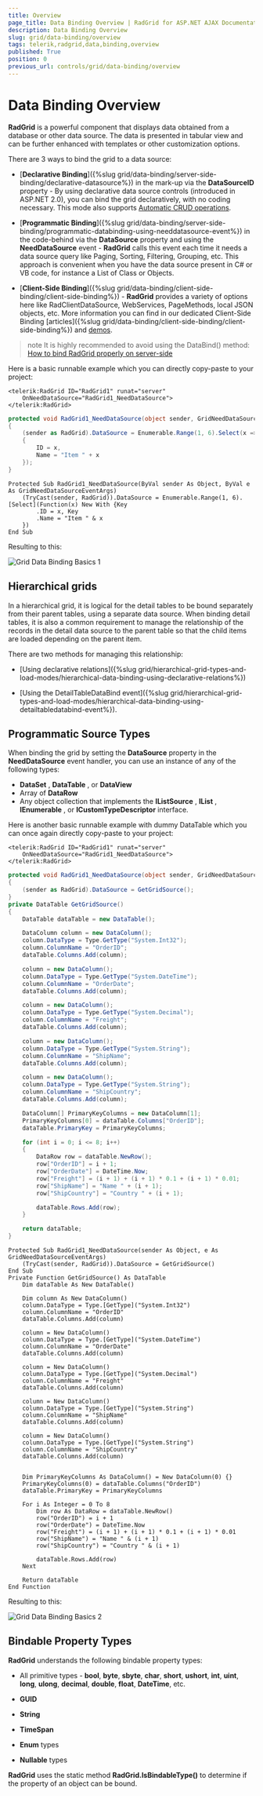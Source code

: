 ```yaml
---
title: Overview
page_title: Data Binding Overview | RadGrid for ASP.NET AJAX Documentation
description: Data Binding Overview
slug: grid/data-binding/overview
tags: telerik,radgrid,data,binding,overview
published: True
position: 0
previous_url: controls/grid/data-binding/overview
---
```


# Data Binding Overview

**RadGrid** is a powerful component that displays data obtained from a database or other data source. The data is presented in tabular view and can be further enhanced with templates or other customization options.

There are 3 ways to bind the grid to a data source:

* [**Declarative Binding**]({%slug grid/data-binding/server-side-binding/declarative-datasource%}) in the mark-up via the **DataSourceID** property - By using declarative data source controls (introduced in ASP.NET 2.0), you can bind the grid declaratively, with no coding necessary. This mode also supports [Automatic CRUD operations](https://demos.telerik.com/aspnet-ajax/grid/examples/data-editing/automatic-crud-operations/defaultcs.aspx).

* [**Programmatic Binding**]({%slug grid/data-binding/server-side-binding/programmatic-databinding-using-needdatasource-event%}) in the code-behind via the **DataSource** property and using the **NeedDataSource** event - **RadGrid** calls this event each time it needs a data source query like Paging, Sorting, Filtering, Grouping, etc. This approach is convenient when you have the data source present in C# or VB code, for instance a List of Class or Objects.

* [**Client-Side Binding**]({%slug grid/data-binding/client-side-binding/client-side-binding%}) - **RadGrid** provides a variety of options here like RadClientDataSource, WebServices, PageMethods, local JSON objects, etc. More information you can find in our dedicated Client-Side Binding [articles]({%slug grid/data-binding/client-side-binding/client-side-binding%}) and [demos](https://demos.telerik.com/aspnet-ajax/grid/examples/data-binding/client-side/client-data-source-binding/defaultcs.aspx).

>note It is highly recommended to avoid using the DataBind() method:  
[How to bind RadGrid properly on server-side](https://www.telerik.com/support/kb/aspnet-ajax/grid/details/how-to-bind-radgrid-properly-on-server-side)
>

Here is a basic runnable example which you can directly copy-paste to your project:

````ASP.NET
<telerik:RadGrid ID="RadGrid1" runat="server"
    OnNeedDataSource="RadGrid1_NeedDataSource">
</telerik:RadGrid>
````

```C#
protected void RadGrid1_NeedDataSource(object sender, GridNeedDataSourceEventArgs e)
{
    (sender as RadGrid).DataSource = Enumerable.Range(1, 6).Select(x => new
    {
        ID = x,
        Name = "Item " + x
    });
}
````
````VB.NET
Protected Sub RadGrid1_NeedDataSource(ByVal sender As Object, ByVal e As GridNeedDataSourceEventArgs)
    (TryCast(sender, RadGrid)).DataSource = Enumerable.Range(1, 6).[Select](Function(x) New With {Key
        .ID = x, Key
        .Name = "Item " & x
    })
End Sub
````


Resulting to this:

![Grid Data Binding Basics 1](images/grid-data-binding-basics-1.png)

## Hierarchical grids

In a hierarchical grid, it is logical for the detail tables to be bound separately from their parent tables, using a separate data source. When binding detail tables, it is also a common requirement to manage the relationship of the records in the detail data source to the parent table so that the child items are loaded depending on the parent item. 

There are two methods for managing this relationship:

* [Using declarative relations]({%slug grid/hierarchical-grid-types-and-load-modes/hierarchical-data-binding-using-declarative-relations%})

* [Using the DetailTableDataBind event]({%slug grid/hierarchical-grid-types-and-load-modes/hierarchical-data-binding-using-detailtabledatabind-event%}).

## Programmatic Source Types

When binding the grid by setting the **DataSource** property in the **NeedDataSource** event handler, you can use an instance of any of the following types:

*  **DataSet** , **DataTable** , or **DataView** 
* Array of **DataRow** 
* Any object collection that implements the **IListSource** , **IList** , **IEnumerable** , or **ICustomTypeDescriptor** interface.

Here is another basic runnable example with dummy DataTable which you can once again directly copy-paste to your project:

````ASP.NET
<telerik:RadGrid ID="RadGrid1" runat="server" 
    OnNeedDataSource="RadGrid1_NeedDataSource">
</telerik:RadGrid>
````

````C#
protected void RadGrid1_NeedDataSource(object sender, GridNeedDataSourceEventArgs e)
{
    (sender as RadGrid).DataSource = GetGridSource();
}
private DataTable GetGridSource()
{
    DataTable dataTable = new DataTable();

    DataColumn column = new DataColumn();
    column.DataType = Type.GetType("System.Int32");
    column.ColumnName = "OrderID";
    dataTable.Columns.Add(column);

    column = new DataColumn();
    column.DataType = Type.GetType("System.DateTime");
    column.ColumnName = "OrderDate";
    dataTable.Columns.Add(column);

    column = new DataColumn();
    column.DataType = Type.GetType("System.Decimal");
    column.ColumnName = "Freight";
    dataTable.Columns.Add(column);

    column = new DataColumn();
    column.DataType = Type.GetType("System.String");
    column.ColumnName = "ShipName";
    dataTable.Columns.Add(column);

    column = new DataColumn();
    column.DataType = Type.GetType("System.String");
    column.ColumnName = "ShipCountry";
    dataTable.Columns.Add(column);

    DataColumn[] PrimaryKeyColumns = new DataColumn[1];
    PrimaryKeyColumns[0] = dataTable.Columns["OrderID"];
    dataTable.PrimaryKey = PrimaryKeyColumns;

    for (int i = 0; i <= 8; i++)
    {
        DataRow row = dataTable.NewRow();
        row["OrderID"] = i + 1;
        row["OrderDate"] = DateTime.Now;
        row["Freight"] = (i + 1) + (i + 1) * 0.1 + (i + 1) * 0.01;
        row["ShipName"] = "Name " + (i + 1);
        row["ShipCountry"] = "Country " + (i + 1);

        dataTable.Rows.Add(row);
    }

    return dataTable;
}
````
````VB
Protected Sub RadGrid1_NeedDataSource(sender As Object, e As GridNeedDataSourceEventArgs)
    (TryCast(sender, RadGrid)).DataSource = GetGridSource()
End Sub
Private Function GetGridSource() As DataTable
    Dim dataTable As New DataTable()

    Dim column As New DataColumn()
    column.DataType = Type.[GetType]("System.Int32")
    column.ColumnName = "OrderID"
    dataTable.Columns.Add(column)

    column = New DataColumn()
    column.DataType = Type.[GetType]("System.DateTime")
    column.ColumnName = "OrderDate"
    dataTable.Columns.Add(column)

    column = New DataColumn()
    column.DataType = Type.[GetType]("System.Decimal")
    column.ColumnName = "Freight"
    dataTable.Columns.Add(column)

    column = New DataColumn()
    column.DataType = Type.[GetType]("System.String")
    column.ColumnName = "ShipName"
    dataTable.Columns.Add(column)

    column = New DataColumn()
    column.DataType = Type.[GetType]("System.String")
    column.ColumnName = "ShipCountry"
    dataTable.Columns.Add(column)


    Dim PrimaryKeyColumns As DataColumn() = New DataColumn(0) {}
    PrimaryKeyColumns(0) = dataTable.Columns("OrderID")
    dataTable.PrimaryKey = PrimaryKeyColumns

    For i As Integer = 0 To 8
        Dim row As DataRow = dataTable.NewRow()
        row("OrderID") = i + 1
        row("OrderDate") = DateTime.Now
        row("Freight") = (i + 1) + (i + 1) * 0.1 + (i + 1) * 0.01
        row("ShipName") = "Name " & (i + 1)
        row("ShipCountry") = "Country " & (i + 1)

        dataTable.Rows.Add(row)
    Next

    Return dataTable
End Function
````


Resulting to this:

![Grid Data Binding Basics 2](images/grid-data-binding-basics-2.png)

## Bindable Property Types

**RadGrid** understands the following bindable property types:

* All primitive types - **bool**, **byte**, **sbyte**, **char**, **short**, **ushort**, **int**, **uint**, **long**, **ulong**, **decimal**, **double**, **float**, **DateTime**, etc.

* **GUID**

* **String**

* **TimeSpan**

* **Enum** types

* **Nullable** types

**RadGrid** uses the static method **RadGrid.IsBindableType()** to determine if the property of an object can be bound.
